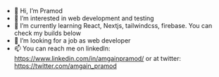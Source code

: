 - 👋 Hi, I’m Pramod
- 👀 I’m interested in web development and testing
- 🌱 I’m currently learning React, Nextjs, tailwindcss, firebase. You can check my builds below
- 💞️ I’m looking for a job as web developer
- 📫 You can reach me on linkedIn: https://www.linkedin.com/in/amgainpramod/ or at twitter: https://twitter.com/amgain_pramod

<!---
amgainpramod/amgainpramod is a ✨ special ✨ repository because its `README.md` (this file) appears on your GitHub profile.
You can click the Preview link to take a look at your changes.
--->
